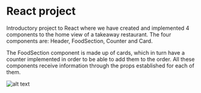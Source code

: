 # React project

Introductory project to React where we have created and implemented 4 components to the home view of a takeaway restaurant. The four components are: Header, FoodSection, Counter and Card.

The FoodSection component is made up of cards, which in turn have a counter implemented in order to be able to add them to the order. All these components receive information through the props established for each of them.

![alt text](https://github.com/Cocera/00_React_ex4/tree/main/assets/Preview.png)